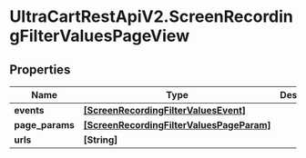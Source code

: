 # UltraCartRestApiV2.ScreenRecordingFilterValuesPageView

## Properties
Name | Type | Description | Notes
------------ | ------------- | ------------- | -------------
**events** | [**[ScreenRecordingFilterValuesEvent]**](ScreenRecordingFilterValuesEvent.md) |  | [optional] 
**page_params** | [**[ScreenRecordingFilterValuesPageParam]**](ScreenRecordingFilterValuesPageParam.md) |  | [optional] 
**urls** | **[String]** |  | [optional] 


